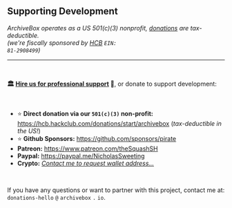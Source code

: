 ## Supporting Development

*ArchiveBox operates as a US 501(c)(3) nonprofit, <a href="https://hcb.hackclub.com/donations/start/archivebox">donations</a> are tax-deductible.<br/>(we're fiscally sponsored by <a href="https://hackclub.com/hcb?ref=donation">HCB</a> <code>EIN: 81-2908499</code>)*

<hr/>

<br/>

**🏛️ [Hire us for professional support](https://docs.sweeting.me/s/archivebox-consulting-services) 💬**, or donate to support development:

<br/>

- ⭐️ **Direct donation via our `501(c)(3)` non-profit:** https://hcb.hackclub.com/donations/start/archivebox (*tax-deductible in the US!*)
- ⭐️ **Github Sponsors:** https://github.com/sponsors/pirate
- **Patreon:** https://www.patreon.com/theSquashSH
- **Paypal:** https://paypal.me/NicholasSweeting
- **Crypto:** *[Contact me to request wallet address...](https://zulip.archivebox.io/#narrow/dm/284-Nick-Sweeting)*
 
<br/>

If you have any questions or want to partner with this project, contact me at: `donations-hello` `@` `archivebox` `.` `io`.